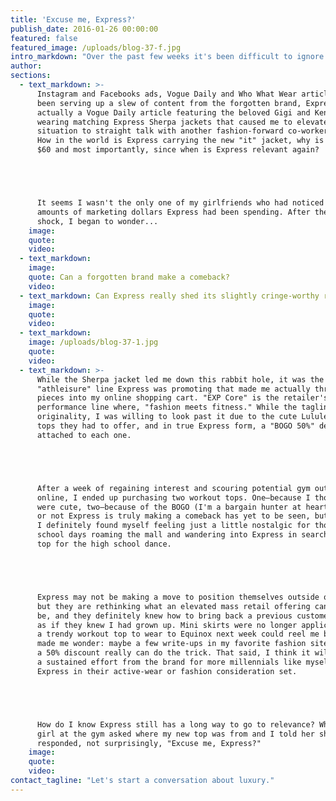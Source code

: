 ```yaml
---
title: 'Excuse me, Express?'
publish_date: 2016-01-26 00:00:00
featured: false
featured_image: /uploads/blog-37-f.jpg
intro_markdown: "Over the past few weeks it's been difficult to ignore the fact that a certain retailer, which hasn't been a major player in my wardrobe game since c. 2001, has pushed itself to the forefront of my social media accounts. Guess who?​"
author:
sections:
  - text_markdown: >-
      Instagram and Facebooks ads, Vogue Daily and Who What Wear articles have
      been serving up a slew of content from the forgotten brand, Express. It was
      actually a Vogue Daily article featuring the beloved Gigi and Kendall
      wearing matching Express Sherpa jackets that caused me to elevate this
      situation to straight talk with another fashion-forward co-worker of mine.
      How in the world is Express carrying the new "it" jacket, why is it only
      $60 and most importantly, since when is Express relevant again?





      It seems I wasn't the only one of my girlfriends who had noticed the large
      amounts of marketing dollars Express had been spending. After the initial
      shock, I began to wonder...​
    image:
    quote:
    video:
  - text_markdown:
    image:
    quote: Can a forgotten brand make a comeback?
    video:
  - text_markdown: Can Express really shed its slightly cringe-worthy reputation of $9.99 clearance bins and knock-off body-con dresses?​
    image:
    quote:
    video:
  - text_markdown:
    image: /uploads/blog-37-1.jpg
    quote:
    video:
  - text_markdown: >-
      While the Sherpa jacket led me down this rabbit hole, it was the new
      "athleisure" line Express was promoting that made me actually throw a few
      pieces into my online shopping cart. "EXP Core" is the retailer's new
      performance line where, "fashion meets fitness." While the tagline lacked
      originality, I was willing to look past it due to the cute Lululemon-esque
      tops they had to offer, and in true Express form, a "BOGO 50%" deal
      attached to each one.





      After a week of regaining interest and scouring potential gym outfits
      online, I ended up purchasing two workout tops. One—because I thought they
      were cute, two—because of the BOGO (I'm a bargain hunter at heart). Whether
      or not Express is truly making a comeback has yet to be seen, but
      I definitely found myself feeling just a little nostalgic for those high
      school days roaming the mall and wandering into Express in search of a new
      top for the high school dance.





      Express may not be making a move to position themselves outside of mass,
      but they are rethinking what an elevated mass retail offering can evolve to
      be, and they definitely knew how to bring back a previous customer. It was
      as if they knew I had grown up. Mini skirts were no longer applicable, yet
      a trendy workout top to wear to Equinox next week could reel me back in. It
      made me wonder: maybe a few write-ups in my favorite fashion sites and
      a 50% discount really can do the trick. That said, I think it will take
      a sustained effort from the brand for more millennials like myself to put
      Express in their active-wear or fashion consideration set.





      How do I know Express still has a long way to go to relevance? When another
      girl at the gym asked where my new top was from and I told her she
      responded, not surprisingly, "Excuse me, Express?"​
    image:
    quote:
    video:
contact_tagline: "Let's start a conversation about luxury."
---
```



